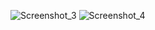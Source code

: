 ![Screenshot_3](https://user-images.githubusercontent.com/66922499/124093064-13f38300-da8a-11eb-9730-ebfcee473afb.png)
![Screenshot_4](https://user-images.githubusercontent.com/66922499/124093248-41d8c780-da8a-11eb-9077-4af7a66b5ae6.png)
